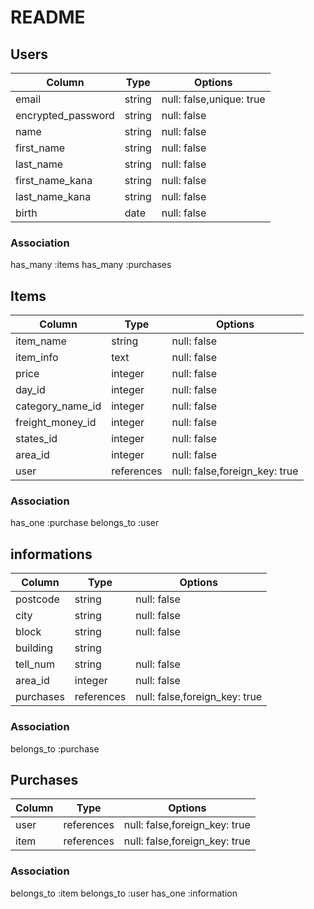 # README

## Users

| Column        | Type   | Options     |
| --------      | ------ | ----------- |
| email         | string | null: false,unique: true |
| encrypted_password | string | null: false |
| name          | string | null: false |
| first_name    | string | null: false |
| last_name     | string | null: false |
|first_name_kana| string | null: false |
|last_name_kana | string | null: false |
| birth         | date   | null: false |

### Association
has_many :items
has_many :purchases


## Items

| Column        | Type   | Options     |
| --------      | ------ | ----------- |
| item_name       | string | null: false |
| item_info       | text   | null: false |
| price           | integer | null: false |
|  day_id         | integer | null: false |
|category_name_id | integer | null: false |
|freight_money_id | integer | null: false |
| states_id       | integer | null: false |
| area_id         | integer | null: false |
| user            | references | null: false,foreign_key: true |

### Association
has_one :purchase
belongs_to :user

## informations

| Column        | Type   | Options     |
| --------      | ------ | ----------- |
| postcode      | string | null: false |
| city          | string | null: false |
|  block        | string | null: false |
|   building    | string |             |
| tell_num      | string | null: false |
| area_id       | integer | null: false |
| purchases     | references | null: false,foreign_key: true |

### Association
belongs_to :purchase

## Purchases

| Column        | Type   | Options     |
| --------      | ------ | ----------- |
| user          | references | null: false,foreign_key: true |
| item          | references | null: false,foreign_key: true |

### Association
belongs_to :item
belongs_to :user
has_one :information
